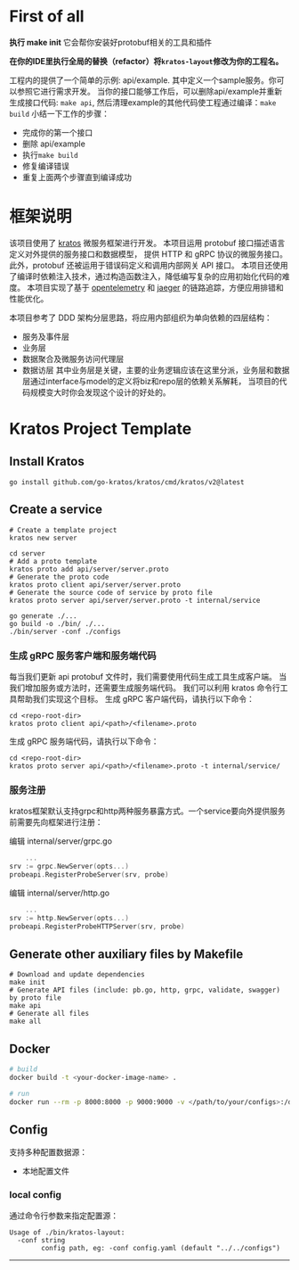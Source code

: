 # First of all

**执行 make init**
它会帮你安装好protobuf相关的工具和插件

**在你的IDE里执行全局的替换（refactor）将`kratos-layout`修改为你的工程名。**

工程内的提供了一个简单的示例: api/example. 其中定义一个sample服务。你可以参照它进行需求开发。
当你的接口能够工作后，可以删除api/example并重新生成接口代码: `make api`, 然后清理example的其他代码使工程通过编译：`make build`
小结一下工作的步骤：
- 完成你的第一个接口
- 删除 api/example
- 执行`make build`
- 修复编译错误
- 重复上面两个步骤直到编译成功

# 框架说明 
该项目使用了 [kratos][1] 微服务框架进行开发。
本项目运用 protobuf 接口描述语言定义对外提供的服务接口和数据模型，
提供 HTTP 和 gRPC 协议的微服务接口。
此外，protobuf 还被运用于错误码定义和调用内部网关 API 接口。
本项目还使用了编译时依赖注入技术，通过构造函数注入，降低编写复杂的应用初始化代码的难度。
本项目实现了基于 [opentelemetry][3] 和 [jaeger][4] 的链路追踪，方便应用排错和性能优化。

本项目参考了 DDD 架构分层思路，将应用内部组织为单向依赖的四层结构：
- 服务及事件层
- 业务层
- 数据聚合及微服务访问代理层
- 数据访层
其中业务层是关键，主要的业务逻辑应该在这里分派，业务层和数据层通过interface与model的定义将biz和repo层的依赖关系解耗，
当项目的代码规模变大时你会发现这个设计的好处的。
 
# Kratos Project Template

## Install Kratos
```
go install github.com/go-kratos/kratos/cmd/kratos/v2@latest
```
## Create a service
```
# Create a template project
kratos new server

cd server
# Add a proto template
kratos proto add api/server/server.proto
# Generate the proto code
kratos proto client api/server/server.proto
# Generate the source code of service by proto file
kratos proto server api/server/server.proto -t internal/service

go generate ./...
go build -o ./bin/ ./...
./bin/server -conf ./configs
```

### 生成 gRPC 服务客户端和服务端代码

每当我们更新 api protobuf 文件时，我们需要使用代码生成工具生成客户端。
当我们增加服务或方法时，还需要生成服务端代码。
我们可以利用 kratos 命令行工具帮助我们实现这个目标。
生成 gRPC 客户端代码，请执行以下命令：

    cd <repo-root-dir>
    kratos proto client api/<path>/<filename>.proto


生成 gRPC 服务端代码，请执行以下命令：

    cd <repo-root-dir>
	kratos proto server api/<path>/<filename>.proto -t internal/service/

### 服务注册
kratos框架默认支持grpc和http两种服务暴露方式。一个service要向外提供服务前需要先向框架进行注册：

编辑 internal/server/grpc.go

```go
    ...
srv := grpc.NewServer(opts...)
probeapi.RegisterProbeServer(srv, probe)
```

编辑 internal/server/http.go

```go
    ...
srv := http.NewServer(opts...)
probeapi.RegisterProbeHTTPServer(srv, probe)
```

## Generate other auxiliary files by Makefile
```
# Download and update dependencies
make init
# Generate API files (include: pb.go, http, grpc, validate, swagger) by proto file
make api
# Generate all files
make all
```

## Docker
```bash
# build
docker build -t <your-docker-image-name> .

# run
docker run --rm -p 8000:8000 -p 9000:9000 -v </path/to/your/configs>:/data/conf <your-docker-image-name>
```


## Config
支持多种配置数据源：
- 本地配置文件

### local config
通过命令行参数来指定配置源：
```
Usage of ./bin/kratos-layout:
  -conf string
        config path, eg: -conf config.yaml (default "../../configs")

```


---

[1]: https://go-kratos.dev
[2]: https://git.ucloudadmin.com/devops/virtualenv
[3]: https://opentelemetry.io/
[4]: https://www.jaegertracing.io/